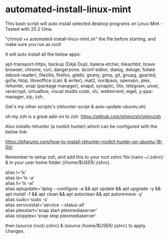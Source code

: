 # automated-install-linux-mint
This bash script will auto install selected desktop programs on Linux Mint - Tested with 20.2 Uma.

"chmod +x automated-install-linux-mint.sh" the file before starting, and make sure you run as root!

It will auto install all the below apps:

apt-transport-https, backup (Déjà Dup), balena etcher, bleachbit, brave browser, chrome, curl, dangerzone, dconf-editor, dialog, deluge, foliate (ebook reader), filezilla, firefox, gdebi, geany, gimp, git, gnupg, gparted, gufw, htop, libreoffice (calc & writer), mat2, nordpass, openvpn, plex, rkhunter, snap (package manager), snapd, synaptic, tilix, telegram, unrar, veracrypt, virtualbox, visual studio code, vlc, webtorrent, wget, y-ppa-manager, zip, zsh.

Get's my other scripts's (rkhunter-script & auto-update-ubuntu.sh)

oh my zsh is a great add-on to zsh: https://github.com/ohmyzsh/ohmyzsh

Also installs rkhunter (a rootkit hunter) which can be configured with the below link:

https://kifarunix.com/how-to-install-rkhunter-rootkit-hunter-on-ubuntu-18-04/

Remember to setup zsh, and add this to your root zshrc file (nano ~/.zshrc) & in your user home folder (/home/$USER/.zshrc).

alias l='ls'  
alias la='ls -a'  
alias ll='ls -al'   
alias aptupdate='dpkg --configure -a && apt update && apt upgrade -y && apt install -f && apt clean && apt autoclean && apt autoremove -y'      
alias sudo='sudo -s'  
alias servicestat='service --status-all'  
alias plexstart='snap start plexmediaserver'    
alias stopplex='snap stop plexmediaserver'    

then (source /root/.zshrc) & (source /home/$USER/.zshrc) to apply changes.
